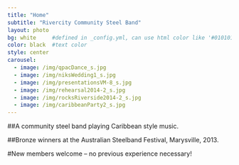 ```yaml
---
title: "Home"
subtitle: "Rivercity Community Steel Band"
layout: photo
bg: white     #defined in _config.yml, can use html color like '#010101'
color: black  #text color
style: center
carousel:
  - image: /img/qpacDance_s.jpg
  - image: /img/niksWedding1_s.jpg
  - image: /img/presentationsVM-8_s.jpg
  - image: /img/rehearsal2014-2_s.jpg
  - image: /img/rocksRiverside2014-2_s.jpg
  - image: /img/caribbeanParty2_s.jpg
---
```


<div class="fb-follow container right" data-href="https://www.facebook.com/pages/Rivercity-Steel-Band/168384063371031?fref=ts" data-layout="standard" data-show-faces="true"></div>

<div class="g-ytsubscribe container right" data-channel="Rivercitysteel" data-layout="default" data-count="default"></div>

<div class="container carousel center">
  <div class="flexslider">
    <ul class="slides">
        <li style="display:none">
            <img src="/img/qpacDance_s.jpg">
        </li>
        <li style="display:none">
          <img src="/img/niksWedding1_s.jpg">
        </li>
    </ul>
  </div>
</div>

##A community steel band playing Caribbean style music. 

##Bronze winners at the Australian Steelband Festival, Marysville, 2013.

#New members welcome – no previous experience necessary!
